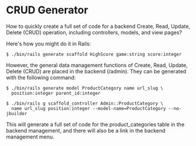 # CRUD Generator

How to quickly create a full set of code for a backend Create, Read, Update, Delete (CRUD) operation, including controllers, models, and view pages?

Here's how you might do it in Rails:

```
$ ./bin/rails generate scaffold HighScore game:string score:integer
```

However, the general data management functions of Create, Read, Update, Delete (CRUD) are placed in the backend (/admin). They can be generated with the following command:

```
$ ./bin/rails generate model ProductCategory name url_slug \ 
  position:integer parent_id:integer

$ ./bin/rails g scaffold_controller Admin::ProductCategory \ 
  name url_slug position:integer --model-name=ProductCategory --no-jbuilder
```

This will generate a full set of code for the product_categories table in the backend management, and there will also be a link in the backend management menu.